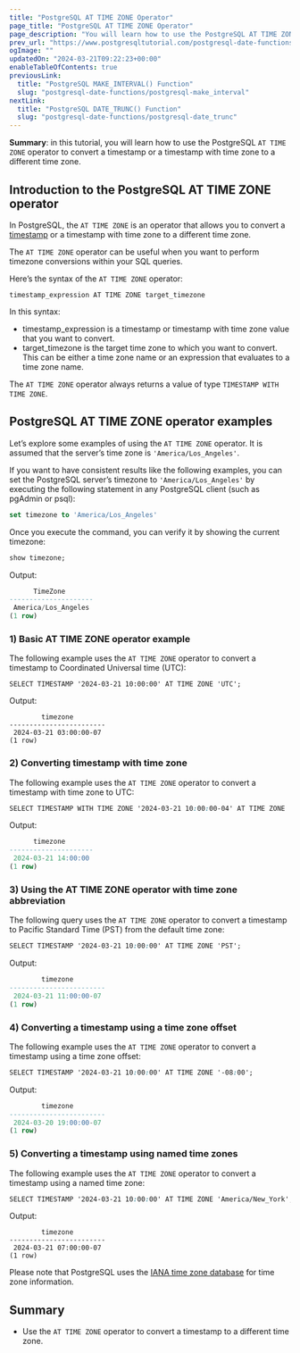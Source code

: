 ```yaml
---
title: "PostgreSQL AT TIME ZONE Operator"
page_title: "PostgreSQL AT TIME ZONE Operator"
page_description: "You will learn how to use the PostgreSQL AT TIME ZONE operator to convert a timestamp or a timestamp with time zone to a different time zone."
prev_url: "https://www.postgresqltutorial.com/postgresql-date-functions/postgresql-at-time-zone/"
ogImage: ""
updatedOn: "2024-03-21T09:22:23+00:00"
enableTableOfContents: true
previousLink: 
  title: "PostgreSQL MAKE_INTERVAL() Function"
  slug: "postgresql-date-functions/postgresql-make_interval"
nextLink: 
  title: "PostgreSQL DATE_TRUNC() Function"
  slug: "postgresql-date-functions/postgresql-date_trunc"
---
```





**Summary**: in this tutorial, you will learn how to use the PostgreSQL `AT TIME ZONE` operator to convert a timestamp or a timestamp with time zone to a different time zone.


## Introduction to the PostgreSQL AT TIME ZONE operator

In PostgreSQL, the `AT TIME ZONE` is an operator that allows you to convert a [timestamp](../postgresql-tutorial/postgresql-timestamp) or a timestamp with time zone to a different time zone.

The `AT TIME ZONE` operator can be useful when you want to perform timezone conversions within your SQL queries.

Here’s the syntax of the `AT TIME ZONE` operator:


```csssqlsql
timestamp_expression AT TIME ZONE target_timezone
```
In this syntax:

* timestamp\_expression is a timestamp or timestamp with time zone value that you want to convert.
* target\_timezone is the target time zone to which you want to convert. This can be either a time zone name or an expression that evaluates to a time zone name.

The `AT TIME ZONE` operator always returns a value of type `TIMESTAMP WITH TIME ZONE`.


## PostgreSQL AT TIME ZONE operator examples

Let’s explore some examples of using the `AT TIME ZONE` operator. It is assumed that the server’s time zone is `'America/Los_Angeles'`.

If you want to have consistent results like the following examples, you can set the PostgreSQL server’s timezone to `'America/Los_Angeles'` by executing the following statement in any PostgreSQL client (such as pgAdmin or psql):


```sql
set timezone to 'America/Los_Angeles'
```
Once you execute the command, you can verify it by showing the current timezone:


```sql
show timezone;
```
Output:


```sql
      TimeZone
---------------------
 America/Los_Angeles
(1 row)
```

### 1\) Basic AT TIME ZONE operator example

The following example uses the `AT TIME ZONE` operator to convert a timestamp to Coordinated Universal time (UTC):


```
SELECT TIMESTAMP '2024-03-21 10:00:00' AT TIME ZONE 'UTC';
```
Output:


```
        timezone
------------------------
 2024-03-21 03:00:00-07
(1 row)
```

### 2\) Converting timestamp with time zone

The following example uses the `AT TIME ZONE` operator to convert a timestamp with time zone to UTC:


```css
SELECT TIMESTAMP WITH TIME ZONE '2024-03-21 10:00:00-04' AT TIME ZONE 'UTC';
```
Output:


```sql
      timezone
---------------------
 2024-03-21 14:00:00
(1 row)
```

### 3\) Using the AT TIME ZONE operator with time zone abbreviation

The following query uses the `AT TIME ZONE` operator to convert a timestamp to Pacific Standard Time (PST) from the default time zone:


```css
SELECT TIMESTAMP '2024-03-21 10:00:00' AT TIME ZONE 'PST';
```
Output:


```sql
        timezone
------------------------
 2024-03-21 11:00:00-07
(1 row)
```

### 4\) Converting a timestamp using a time zone offset

The following example uses the `AT TIME ZONE` operator to convert a timestamp using a time zone offset:


```css
SELECT TIMESTAMP '2024-03-21 10:00:00' AT TIME ZONE '-08:00';
```
Output:


```sql
        timezone
------------------------
 2024-03-20 19:00:00-07
(1 row)
```

### 5\) Converting a timestamp using named time zones

The following example uses the `AT TIME ZONE` operator to convert a timestamp using a named time zone:


```css
SELECT TIMESTAMP '2024-03-21 10:00:00' AT TIME ZONE 'America/New_York';
```
Output:


```
        timezone
------------------------
 2024-03-21 07:00:00-07
(1 row)
```
Please note that PostgreSQL uses the [IANA time zone database](https://en.wikipedia.org/wiki/List_of_tz_database_time_zones) for time zone information.


## Summary

* Use the `AT TIME ZONE` operator to convert a timestamp to a different time zone.

